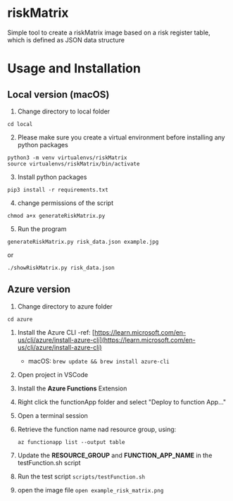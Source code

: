 # riskMatrix
Simple tool to create a riskMatrix image based on a risk register table, which is defined as JSON data structure

# Usage and Installation
## Local version (macOS)

1. Change directory to local folder
```
cd local
```
2. Please make sure you create a virtual environment before installing any python packages
```
python3 -m venv virtualenvs/riskMatrix 
source virtualenvs/riskMatrix/bin/activate
```
3. Install python packages
```
pip3 install -r requirements.txt  
```
4. change permissions of the script
```
chmod a+x generateRiskMatrix.py
```
5. Run the program
```
generateRiskMatrix.py risk_data.json example.jpg
```
or
```
./showRiskMatrix.py risk_data.json
```

## Azure version

1. Change directory to azure folder
```
cd azure
```
1. Install the Azure CLI -ref: [https://learn.microsoft.com/en-us/cli/azure/install-azure-cli](https://learn.microsoft.com/en-us/cli/azure/install-azure-cli)
    - macOS: ```brew update && brew install azure-cli```
2. Open project in VSCode
3. Install the **Azure Functions** Extension
4. Right click the functionApp folder and select "Deploy to function App..."
5. Open a terminal session
6. Retrieve the function name nad resource group, using: 
   
    ```az functionapp list --output table```
7. Update the **RESOURCE_GROUP** and **FUNCTION_APP_NAME** in the testFunction.sh script
8. Run the test script 
    ```scripts/testFunction.sh```
9. open the image file
    ```open example_risk_matrix.png```
